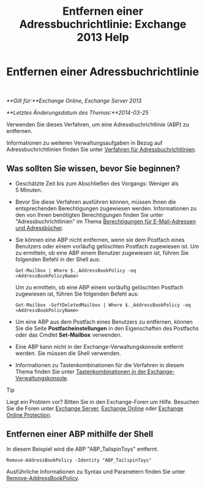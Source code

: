 ﻿---
title: 'Entfernen einer Adressbuchrichtlinie: Exchange 2013 Help'
TOCTitle: Entfernen einer Adressbuchrichtlinie
ms:assetid: c20c6f82-2f75-4116-9be1-c5af10113f71
ms:mtpsurl: https://technet.microsoft.com/de-de/library/Hh529946(v=EXCHG.150)
ms:contentKeyID: 50476644
ms.date: 04/24/2018
mtps_version: v=EXCHG.150
ms.translationtype: HT
---

# Entfernen einer Adressbuchrichtlinie

 

_**Gilt für:**Exchange Online, Exchange Server 2013_

_**Letztes Änderungsdatum des Themas:**2014-03-25_

Verwenden Sie dieses Verfahren, um eine Adressbuchrichtlinie (ABP) zu entfernen.

Informationen zu weiteren Verwaltungsaufgaben in Bezug auf Adressbuchrichtlinien finden Sie unter [Verfahren für Adressbuchrichtlinien](address-book-policy-procedures-exchange-2013-help.md).

## Was sollten Sie wissen, bevor Sie beginnen?

  - Geschätzte Zeit bis zum Abschließen des Vorgangs: Weniger als 5 Minuten.

  - Bevor Sie diese Verfahren ausführen können, müssen Ihnen die entsprechenden Berechtigungen zugewiesen werden. Informationen zu den von Ihnen benötigten Berechtigungen finden Sie unter "Adressbuchrichtlinien" im Thema [Berechtigungen für E-Mail-Adressen und Adressbücher](email-address-and-address-book-permissions-exchange-2013-help.md).

  - Sie können eine ABP nicht entfernen, wenn sie dem Postfach eines Benutzers oder einem vorläufig gelöschten Postfach zugewiesen ist. Um zu ermitteln, ob eine ABP einem Benutzer zugewiesen ist, führen Sie folgenden Befehl in der Shell aus:
    
    `Get-Mailbox | Where $._AddressBookPolicy -eq <AddressBookPolicyName>`
    
    Um zu ermitteln, ob eine ABP einem vorläufig gelöschten Postfach zugewiesen ist, führen Sie folgenden Befehl aus:
    
    `Get-Mailbox -SoftDeletedMailbox | Where $._AddressBookPolicy -eq <AddressBookPolicyName>`

  - Um eine ABP aus dem Postfach eines Benutzers zu entfernen, können Sie die Seite **Postfacheinstellungen** in den Eigenschaften des Postfachs oder das Cmdlet **Set-Mailbox** verwenden.

  - Eine ABP kann nicht in der Exchange-Verwaltungskonsole entfernt werden. Sie müssen die Shell verwenden.

  - Informationen zu Tastenkombinationen für die Verfahren in diesem Thema finden Sie unter [Tastenkombinationen in der Exchange-Verwaltungskonsole](keyboard-shortcuts-in-the-exchange-admin-center-exchange-online-protection-help.md).


> [!TIP]
> Liegt ein Problem vor? Bitten Sie in den Exchange-Foren um Hilfe. Besuchen Sie die Foren unter <A href="https://go.microsoft.com/fwlink/p/?linkid=60612">Exchange Server</A>, <A href="https://go.microsoft.com/fwlink/p/?linkid=267542">Exchange Online</A> oder <A href="https://go.microsoft.com/fwlink/p/?linkid=285351">Exchange Online Protection</A>.



## Entfernen einer ABP mithilfe der Shell

In diesem Beispiel wird die ABP "ABP\_TailspinToys" entfernt.

    Remove-AddressBookPolicy -Identity "ABP_TailspinToys"

Ausführliche Informationen zu Syntax und Parametern finden Sie unter [Remove-AddressBookPolicy](https://technet.microsoft.com/de-de/library/hh529929\(v=exchg.150\)).

